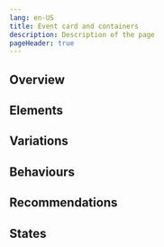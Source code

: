 ```yaml
---
lang: en-US
title: Event card and containers
description: Description of the page
pageHeader: true
---
```


## Overview

## Elements

## Variations

## Behaviours

## Recommendations

## States